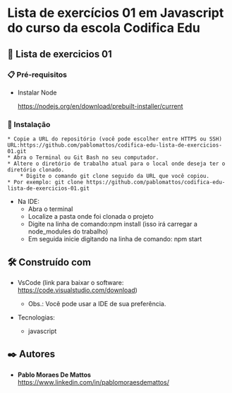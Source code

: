 # Lista de exercícios 01 em Javascript do curso da escola Codifica Edu

## 🚀 Lista de exercicios 01
	
 
### 📋 Pré-requisitos

- Instalar Node 

	https://nodejs.org/en/download/prebuilt-installer/current


### 🔧 Instalação

 	* Copie a URL do repositório (você pode escolher entre HTTPS ou SSH) 
  	URL:https://github.com/pablomattos/codifica-edu-lista-de-exercicios-01.git
	* Abra o Terminal ou Git Bash no seu computador.
	* Altere o diretório de trabalho atual para o local onde deseja ter o diretório clonado.
        * Digite o comando git clone seguido da URL que você copiou. 
	* Por exemplo: git clone https://github.com/pablomattos/codifica-edu-lista-de-exercicios-01.git

  - Na IDE:
      * Abra o terminal
      * Localize a pasta onde foi clonada o projeto
      * Digite na linha de comando:npm install (isso irá carregar a node_modules do trabalho)
      * Em seguida inicie digitando na linha de comando: npm start


## 🛠️ Construído com

- VsCode (link para baixar o software: https://code.visualstudio.com/download)
  	* Obs.: Você pode usar a IDE de sua preferência.

- Tecnologias:
  	* javascript


## ✒️ Autores

* **Pablo Moraes De Mattos** https://www.linkedin.com/in/pablomoraesdemattos/


